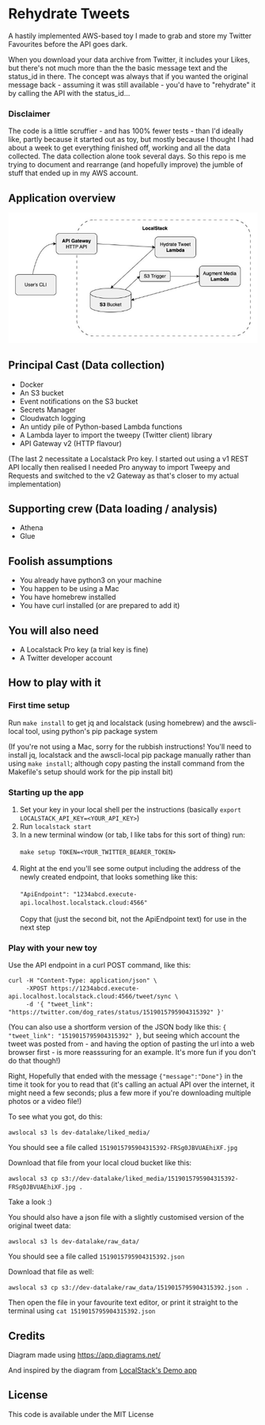 # Rehydrate Tweets

A hastily implemented AWS-based toy I made to grab and store my Twitter Favourites before the API goes dark.

When you download your data archive from Twitter, it includes your Likes, but there's not much more than the the basic message text and the status_id in there. The concept was always that if you wanted the original message back - assuming it was still available - you'd have to "rehydrate" it by calling the API with the status_id…

### Disclaimer

The code is a little scruffier - and has 100% fewer tests - than I'd ideally like, partly because it started out as toy, but mostly because I thought I had about a week to get everything finished off, working and all the data collected. The data collection alone took several days. So this repo is me trying to document and rearrange (and hopefully improve) the jumble of stuff that ended up in my AWS account.

## Application overview

![Diagram showing the basic application outline. The users's request from their commmand line goes via an AWS Gateway (HTTP API) to the Hydrate Tweet Lambda which gets data for an individual tweet and writes a JSON representation of the data to an S3 Bucket. The object creation causes an S3 trigger to fire, launching the Augment Media Lambda which grabs the media connected to the tweet and writes it back to the S3 Bucket](https://github.com/lizconlan/rehydrate-tweets/blob/main/hydrate_tweets.jpg?raw=true)

## Principal Cast (Data collection)

* Docker
* An S3 bucket
* Event notifications on the S3 bucket
* Secrets Manager
* Cloudwatch logging
* An untidy pile of Python-based Lambda functions
* A Lambda layer to import the tweepy (Twitter client) library
* API Gateway v2 (HTTP flavour)

(The last 2 necessitate a Localstack Pro key. I started out using a v1 REST API locally then realised I needed Pro anyway to import Tweepy and Requests and switched to the v2 Gateway as that's closer to my actual implementation)

## Supporting crew (Data loading / analysis)

* Athena
* Glue

## Foolish assumptions

* You already have python3 on your machine
* You happen to be using a Mac
* You have homebrew installed
* You have curl installed (or are prepared to add it)

## You will also need

* A Localstack Pro key (a trial key is fine)
* A Twitter developer account

## How to play with it

### First time setup

Run `make install` to get jq and localstack (using homebrew) and the awscli-local tool, using python's pip package system

(If you're not using a Mac, sorry for the rubbish instructions! You'll need to install jq, localstack and the awscli-local pip package manually rather than using `make install`; although copy pasting the install command from the Makefile's setup should work for the pip install bit)

### Starting up the app

1. Set your key in your local shell per the instructions (basically `export LOCALSTACK_API_KEY=<YOUR_API_KEY>`)
1. Run `localstack start`
1. In a new terminal window (or tab, I like tabs for this sort of thing) run:<br><br>`make setup TOKEN=<YOUR_TWITTER_BEARER_TOKEN>`<br><br>
1. Right at the end you'll see some output including the address of the newly created endpoint, that looks something like this:<br><br>`"ApiEndpoint": "1234abcd.execute-api.localhost.localstack.cloud:4566"`<br><br>Copy that (just the second bit, not the ApiEndpoint text) for use in the next step

### Play with your new toy

Use the API endpoint in a curl POST command, like this:

```
curl -H "Content-Type: application/json" \
     -XPOST https://1234abcd.execute-api.localhost.localstack.cloud:4566/tweet/sync \
     -d '{ "tweet_link": "https://twitter.com/dog_rates/status/1519015795904315392" }'
```

(You can also use a shortform version of the JSON body like this: `{ "tweet_link": "1519015795904315392" }`, but seeing which account the tweet was posted from - and having the option of pasting the url into a web browser first - is more reasssuring for an example. It's more fun if you don't do that though!)

Right, Hopefully that ended with the message `{"message":"Done"}` in the time it took for you to read that (it's calling an actual API over the internet, it might need a few seconds; plus a few more if you're downloading multiple photos or a video file!)

To see what you got, do this:

`awslocal s3 ls dev-datalake/liked_media/`

You should see a file called `1519015795904315392-FRSg0JBVUAEhiXF.jpg`

Download that file from your local cloud bucket like this:

`awslocal s3 cp s3://dev-datalake/liked_media/1519015795904315392-FRSg0JBVUAEhiXF.jpg .`

Take a look :)

You should also have a json file with a slightly customised version of the original tweet data:

`awslocal s3 ls dev-datalake/raw_data/`

You should see a file called `1519015795904315392.json`

Download that file as well:

`awslocal s3 cp s3://dev-datalake/raw_data/1519015795904315392.json .`

Then open the file in your favourite text editor, or print it straight to the terminal using `cat 1519015795904315392.json`

## Credits

Diagram made using https://app.diagrams.net/

And inspired by the diagram from [LocalStack's Demo app](https://github.com/localstack/localstack-demo#localstack-demo)

## License

This code is available under the MIT License
